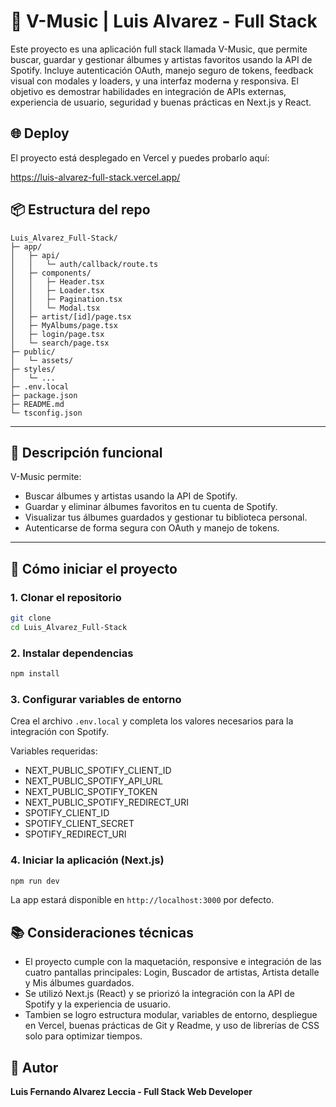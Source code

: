 # 🎵 V-Music | Luis Alvarez - Full Stack

Este proyecto es una aplicación full stack llamada V-Music, que permite buscar, guardar y gestionar álbumes y artistas favoritos usando la API de Spotify. Incluye autenticación OAuth, manejo seguro de tokens, feedback visual con modales y loaders, y una interfaz moderna y responsiva. El objetivo es demostrar habilidades en integración de APIs externas, experiencia de usuario, seguridad y buenas prácticas en Next.js y React.

## 🌐 Deploy

El proyecto está desplegado en Vercel y puedes probarlo aquí:

https://luis-alvarez-full-stack.vercel.app/

## 📦 Estructura del repo

```
Luis_Alvarez_Full-Stack/
├─ app/
│   ├─ api/
│   │   └─ auth/callback/route.ts
│   ├─ components/
│   │   ├─ Header.tsx
│   │   ├─ Loader.tsx
│   │   ├─ Pagination.tsx
│   │   └─ Modal.tsx
│   ├─ artist/[id]/page.tsx
│   ├─ MyAlbums/page.tsx
│   ├─ login/page.tsx
│   └─ search/page.tsx
├─ public/
│   └─ assets/
├─ styles/
│   └─ ...
├─ .env.local
├─ package.json
├─ README.md
└─ tsconfig.json
```

---

## 🧪 Descripción funcional

V-Music permite:

- Buscar álbumes y artistas usando la API de Spotify.
- Guardar y eliminar álbumes favoritos en tu cuenta de Spotify.
- Visualizar tus álbumes guardados y gestionar tu biblioteca personal.
- Autenticarse de forma segura con OAuth y manejo de tokens.

---

## 🚀 Cómo iniciar el proyecto

### 1. Clonar el repositorio

```bash
git clone
cd Luis_Alvarez_Full-Stack
```

### 2. Instalar dependencias

```bash
npm install
```

### 3. Configurar variables de entorno

Crea el archivo `.env.local` y completa los valores necesarios para la integración con Spotify.

Variables requeridas:

- NEXT_PUBLIC_SPOTIFY_CLIENT_ID
- NEXT_PUBLIC_SPOTIFY_API_URL
- NEXT_PUBLIC_SPOTIFY_TOKEN
- NEXT_PUBLIC_SPOTIFY_REDIRECT_URI
- SPOTIFY_CLIENT_ID
- SPOTIFY_CLIENT_SECRET
- SPOTIFY_REDIRECT_URI

### 4. Iniciar la aplicación (Next.js)

```bash
npm run dev
```

La app estará disponible en `http://localhost:3000` por defecto.

## 📚 Consideraciones técnicas

- El proyecto cumple con la maquetación, responsive e integración de las cuatro pantallas principales: Login, Buscador de artistas, Artista detalle y Mis álbumes guardados.
- Se utilizó Next.js (React) y se priorizó la integración con la API de Spotify y la experiencia de usuario.
- Tambien se logro estructura modular, variables de entorno, despliegue en Vercel, buenas prácticas de Git y Readme, y uso de librerías de CSS solo para optimizar tiempos.

## 🧠 Autor

**Luis Fernando Alvarez Leccia - Full Stack Web Developer**
